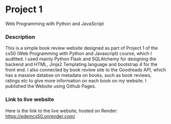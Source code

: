 # Project 1

Web Programming with Python and JavaScript

### Description
This is a simple book review website designed as part of Project 1 of the cs50 (Web Programming with Python and Javascript) course, which I auditted. I used mainly Python Flask and SQLAlchemy for designing the backend and HTML, Jinja2 Templating language and bootstrap 4 for the front end. I also connected by book review site to the Goodreads API, which has a massive databse on metadata on books, such as book reviews, ratings etc to give more information on each book on my website. I published the Website using Github Pages.

### Link to live website
Here is the link to the live website, hosted on Render:
https://edemcs50.onrender.com/
